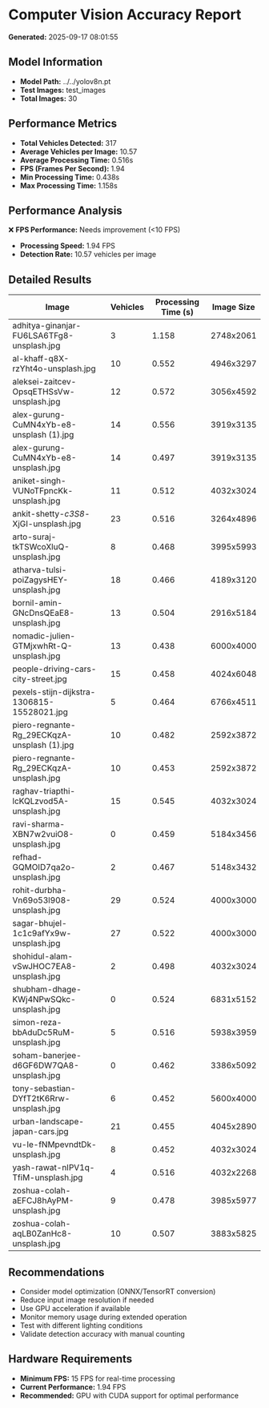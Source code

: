 # Computer Vision Accuracy Report

**Generated:** 2025-09-17 08:01:55

## Model Information
- **Model Path:** ../../yolov8n.pt
- **Test Images:** test_images
- **Total Images:** 30

## Performance Metrics
- **Total Vehicles Detected:** 317
- **Average Vehicles per Image:** 10.57
- **Average Processing Time:** 0.516s
- **FPS (Frames Per Second):** 1.94
- **Min Processing Time:** 0.438s
- **Max Processing Time:** 1.158s

## Performance Analysis
❌ **FPS Performance:** Needs improvement (<10 FPS)
- **Processing Speed:** 1.94 FPS
- **Detection Rate:** 10.57 vehicles per image

## Detailed Results
| Image | Vehicles | Processing Time (s) | Image Size |
|-------|----------|-------------------|------------|
| adhitya-ginanjar-FU6LSA6TFg8-unsplash.jpg | 3 | 1.158 | 2748x2061 |
| al-khaff-q8X-rzYht4o-unsplash.jpg | 10 | 0.552 | 4946x3297 |
| aleksei-zaitcev-OpsqETHSsVw-unsplash.jpg | 12 | 0.572 | 3056x4592 |
| alex-gurung-CuMN4xYb-e8-unsplash (1).jpg | 14 | 0.556 | 3919x3135 |
| alex-gurung-CuMN4xYb-e8-unsplash.jpg | 14 | 0.497 | 3919x3135 |
| aniket-singh-VUNoTFpncKk-unsplash.jpg | 11 | 0.512 | 4032x3024 |
| ankit-shetty-_c3S8_-XjGI-unsplash.jpg | 23 | 0.516 | 3264x4896 |
| arto-suraj-tkTSWcoXluQ-unsplash.jpg | 8 | 0.468 | 3995x5993 |
| atharva-tulsi-poiZagysHEY-unsplash.jpg | 18 | 0.466 | 4189x3120 |
| bornil-amin-GNcDnsQEaE8-unsplash.jpg | 13 | 0.504 | 2916x5184 |
| nomadic-julien-GTMjxwhRt-Q-unsplash.jpg | 13 | 0.438 | 6000x4000 |
| people-driving-cars-city-street.jpg | 15 | 0.458 | 4024x6048 |
| pexels-stijn-dijkstra-1306815-15528021.jpg | 5 | 0.464 | 6766x4511 |
| piero-regnante-Rg_29ECKqzA-unsplash (1).jpg | 10 | 0.482 | 2592x3872 |
| piero-regnante-Rg_29ECKqzA-unsplash.jpg | 10 | 0.453 | 2592x3872 |
| raghav-triapthi-lcKQLzvod5A-unsplash.jpg | 15 | 0.545 | 4032x3024 |
| ravi-sharma-XBN7w2vuiO8-unsplash.jpg | 0 | 0.459 | 5184x3456 |
| refhad-GQMOID7qa2o-unsplash.jpg | 2 | 0.467 | 5148x3432 |
| rohit-durbha-Vn69o53l908-unsplash.jpg | 29 | 0.524 | 4000x3000 |
| sagar-bhujel-1c1c9afYx9w-unsplash.jpg | 27 | 0.522 | 4000x3000 |
| shohidul-alam-vSwJHOC7EA8-unsplash.jpg | 2 | 0.498 | 4032x3024 |
| shubham-dhage-KWj4NPwSQkc-unsplash.jpg | 0 | 0.524 | 6831x5152 |
| simon-reza-bbAduDc5RuM-unsplash.jpg | 5 | 0.516 | 5938x3959 |
| soham-banerjee-d6GF6DW7QA8-unsplash.jpg | 0 | 0.462 | 3386x5092 |
| tony-sebastian-DYfT2tK6Rrw-unsplash.jpg | 6 | 0.452 | 5600x4000 |
| urban-landscape-japan-cars.jpg | 21 | 0.455 | 4045x2890 |
| vu-le-fNMpevndtDk-unsplash.jpg | 8 | 0.452 | 4032x3024 |
| yash-rawat-nIPV1q-TfiM-unsplash.jpg | 4 | 0.516 | 4032x2268 |
| zoshua-colah-aEFCJ8hAyPM-unsplash.jpg | 9 | 0.478 | 3985x5977 |
| zoshua-colah-aqLB0ZanHc8-unsplash.jpg | 10 | 0.507 | 3883x5825 |

## Recommendations
- Consider model optimization (ONNX/TensorRT conversion)
- Reduce input image resolution if needed
- Use GPU acceleration if available
- Monitor memory usage during extended operation
- Test with different lighting conditions
- Validate detection accuracy with manual counting

## Hardware Requirements
- **Minimum FPS:** 15 FPS for real-time processing
- **Current Performance:** 1.94 FPS
- **Recommended:** GPU with CUDA support for optimal performance

